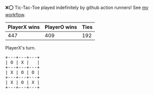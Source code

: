 :x::o: Tic-Tac-Toe played indefinitely by github action runners! See [my workflow](.github/workflows/play.yaml).

|PlayerX wins|PlayerO wins|Ties|
|-|-|-|
|447|409|192|

PlayerX's turn.

<pre>
+---+---+---+
| O | X |   |
+---+---+---+
| X | O | O |
+---+---+---+
| X | O | X |
+---+---+---+
</pre>